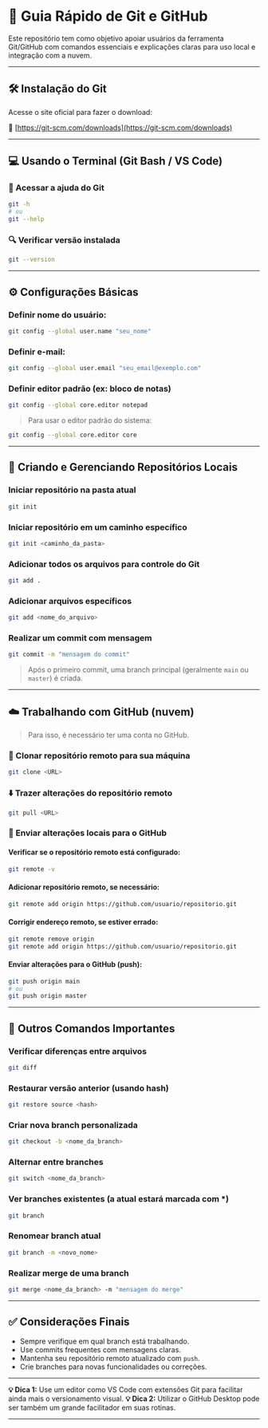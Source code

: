 # 🚀 Guia Rápido de Git e GitHub

Este repositório tem como objetivo apoiar usuários da ferramenta Git/GitHub com comandos essenciais e explicações claras para uso local e integração com a nuvem.

---

## 🛠️ Instalação do Git

Acesse o site oficial para fazer o download:

🔗 [https://git-scm.com/downloads](https://git-scm.com/downloads)

---

## 💻 Usando o Terminal (Git Bash / VS Code)

### 📖 Acessar a ajuda do Git

```bash
git -h
# ou
git --help
```

### 🔍 Verificar versão instalada

```bash
git --version
```

---

## ⚙️ Configurações Básicas

### Definir nome do usuário:

```bash
git config --global user.name "seu_nome"
```

### Definir e-mail:

```bash
git config --global user.email "seu_email@exemplo.com"
```

### Definir editor padrão (ex: bloco de notas)

```bash
git config --global core.editor notepad
```

> Para usar o editor padrão do sistema:
```bash
git config --global core.editor core
```

---

## 📁 Criando e Gerenciando Repositórios Locais

### Iniciar repositório na pasta atual

```bash
git init
```

### Iniciar repositório em um caminho específico

```bash
git init <caminho_da_pasta>
```

### Adicionar todos os arquivos para controle do Git

```bash
git add .
```

### Adicionar arquivos específicos

```bash
git add <nome_do_arquivo>
```

### Realizar um commit com mensagem

```bash
git commit -m "mensagem do commit"
```

> Após o primeiro commit, uma branch principal (geralmente `main` ou `master`) é criada.

---

## ☁️ Trabalhando com GitHub (nuvem)

> Para isso, é necessário ter uma conta no GitHub.

### 🔄 Clonar repositório remoto para sua máquina

```bash
git clone <URL>
```

### ⬇️ Trazer alterações do repositório remoto

```bash
git pull <URL>
```

### 🔼 Enviar alterações locais para o GitHub

#### Verificar se o repositório remoto está configurado:

```bash
git remote -v
```

#### Adicionar repositório remoto, se necessário:

```bash
git remote add origin https://github.com/usuario/repositorio.git
```

#### Corrigir endereço remoto, se estiver errado:

```bash
git remote remove origin
git remote add origin https://github.com/usuario/repositorio.git
```

#### Enviar alterações para o GitHub (push):

```bash
git push origin main
# ou
git push origin master
```

---

## 🧰 Outros Comandos Importantes

### Verificar diferenças entre arquivos

```bash
git diff
```

### Restaurar versão anterior (usando hash)

```bash
git restore source <hash>
```

### Criar nova branch personalizada

```bash
git checkout -b <nome_da_branch>
```

### Alternar entre branches

```bash
git switch <nome_da_branch>
```

### Ver branches existentes (a atual estará marcada com *)

```bash
git branch
```

### Renomear branch atual

```bash
git branch -m <novo_nome>
```

### Realizar merge de uma branch

```bash
git merge <nome_da_branch> -m "mensagem do merge"
```

---

## ✅ Considerações Finais

- Sempre verifique em qual branch está trabalhando.
- Use commits frequentes com mensagens claras.
- Mantenha seu repositório remoto atualizado com `push`.
- Crie branches para novas funcionalidades ou correções.

---

**💡 Dica 1:** Use um editor como VS Code com extensões Git para facilitar ainda mais o versionamento visual.
**💡 Dica 2:** Utilizar o GitHub Desktop pode ser também um grande facilitador em suas rotinas.  

---